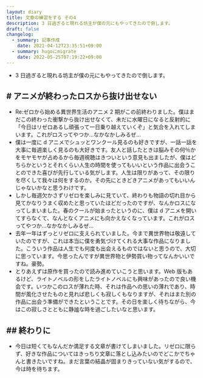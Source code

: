 ```yaml
---
layout: diary
title: 文章の練習をする その4
description: 3 日過ぎると現れる坊主が僕の元にもやってきたので倒します。
draft: false
changelog:
  - summary: 記事作成
    date: 2021-04-12T23:35:51+09:00
  - summary: hugoにmigrate
    date: 2022-05-25T07:19:22+09:00
---
```


- 3 日過ぎると現れる坊主が僕の元にもやってきたので倒します。

## # アニメが終わったロスから抜け出せない

- Re:ゼロから始める異世界生活のアニメ 2 期がこの前終わりました。僕はまだこの終わった衝撃から抜け出せなくて、未だに水曜日になると反射的に「今日はリゼロあるし頑張って一日乗り越えていくぞ」と気合を入れてしまいます。これがロスってやつか...なかなかしみるぜ...
- 僕は一度に d アニメでシュッとワンクール見るのも好きですが、一話一話を大事に毎週楽しく見るのも大好きです。友人と話したときは脳みその何％かをモヤモヤが占めるから毎週視聴はきついという意見も出ましたが、僕はどちらかというとそれくらい人生の時間を使ってもいいという作品に出会うことのできた喜びが先行している気がします。人生は限りがあって、その限りを尽くして我々は何をするのか。その先にときどきアニメがあってもいいんじゃないかなと思うわけです。
- しかし毎週欠かさずリゼロを楽しみに見ていて、終わりも物語の切れ目から見てかなりうまく収めたと思っていたほどだったのですが、なんかロスになってしまいました。春のクールが始まったというのに、僕は d アニメを開いてすらなくて、なんとなくアニメにも向かえなくなっています。これがロスってやつか...なかなかしみるぜ...
- 去年一年はずっとリゼロに支えられていました。今まで異世界物は敬遠していたのですが、これは本当に僕を勇気づけてくれる大事な作品になりました。こういう作品は人生でも何度も出会えるものではないと思うので、大切に思っています。今思ったんですが異世界物と伊勢買い物ってなんかいいですね。豪勢。
- とりあえずは原作を買ったので読み進めていこうと思います。Web 版もあるけど、ライトノベルの形をしたライトノベルにも興味があったので良い機会です。いつかこのロスが薄れた時、それは作品への思いの薄れであり、時間が風化させたものと見れば悲しくも寂しくもなりますが、それはまた別の作品に出会う準備ができたということです。その日を楽しく待ちながら、今はこの寂しさとともに静謐な時を過ごしたいなと思います。

## ## 終わりに

- 今日は短くてもなんだか満足する文章が書けてしまいました。リゼロに限らず、好きな作品についてはきっちり文章に落とし込みたいのでどこかでちゃんと書きたいですね。まだ言葉の結晶が固まりきっていない気がするので、今は時を待ちます。
